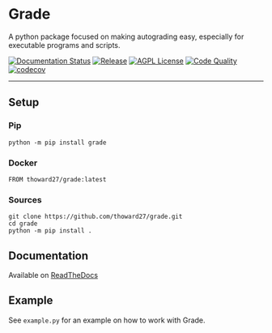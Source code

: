 # Grade

A python package focused on making autograding easy, especially for executable programs and scripts.

[![Documentation Status](https://readthedocs.org/projects/grade/badge/?version=latest)](https://grade.readthedocs.io/en/latest/)
[![Release](https://img.shields.io/github/v/release/thoward27/grade)](https://github.com/thoward27/grade/releases)
[![AGPL License](https://img.shields.io/github/license/thoward27/grade)](https://github.com/thoward27/grade/blob/master/LICENSE)
[![Code Quality](https://img.shields.io/lgtm/grade/python/github/thoward27/grade)](https://lgtm.com/projects/g/thoward27/grade/context:python)
[![codecov](https://codecov.io/gh/thoward27/grade/branch/master/graph/badge.svg)](https://codecov.io/gh/thoward27/grade)

---

## Setup

### Pip

`python -m pip install grade`

### Docker

```docker
FROM thoward27/grade:latest
```

### Sources

```
git clone https://github.com/thoward27/grade.git
cd grade
python -m pip install .
```

## Documentation

Available on [ReadTheDocs](https://grade.readthedocs.io/en/latest/)

## Example

See `example.py` for an example on how to work with Grade.
